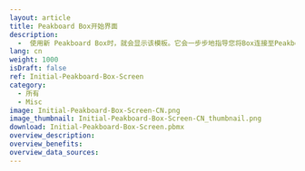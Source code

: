 ```yaml
---
layout: article
title: Peakboard Box开始界面
description: 
  -  使用新 Peakboard Box时，就会显示该模板。它会一步步地指导您将Box连接至Peakboard Designer软件，您还可以使用鼠标或触摸屏为Box设置无线网。
lang: cn
weight: 1000
isDraft: false
ref: Initial-Peakboard-Box-Screen
category:
  - 所有
  - Misc
image: Initial-Peakboard-Box-Screen-CN.png
image_thumbnail: Initial-Peakboard-Box-Screen-CN_thumbnail.png
download: Initial-Peakboard-Box-Screen.pbmx
overview_description:
overview_benefits:
overview_data_sources:
---
```

